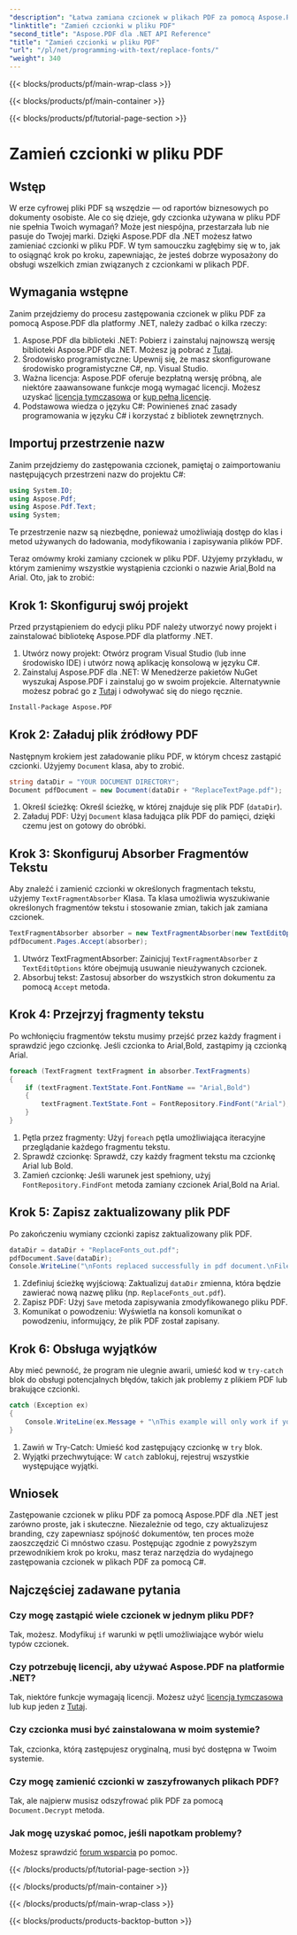 ```yaml
---
"description": "Łatwa zamiana czcionek w plikach PDF za pomocą Aspose.PDF dla .NET. Przewodnik krok po kroku z przykładami kodu do zamiany czcionek."
"linktitle": "Zamień czcionki w pliku PDF"
"second_title": "Aspose.PDF dla .NET API Reference"
"title": "Zamień czcionki w pliku PDF"
"url": "/pl/net/programming-with-text/replace-fonts/"
"weight": 340
---
```


{{< blocks/products/pf/main-wrap-class >}}

{{< blocks/products/pf/main-container >}}

{{< blocks/products/pf/tutorial-page-section >}}

# Zamień czcionki w pliku PDF

## Wstęp

W erze cyfrowej pliki PDF są wszędzie — od raportów biznesowych po dokumenty osobiste. Ale co się dzieje, gdy czcionka używana w pliku PDF nie spełnia Twoich wymagań? Może jest niespójna, przestarzała lub nie pasuje do Twojej marki. Dzięki Aspose.PDF dla .NET możesz łatwo zamieniać czcionki w pliku PDF. W tym samouczku zagłębimy się w to, jak to osiągnąć krok po kroku, zapewniając, że jesteś dobrze wyposażony do obsługi wszelkich zmian związanych z czcionkami w plikach PDF.

## Wymagania wstępne

Zanim przejdziemy do procesu zastępowania czcionek w pliku PDF za pomocą Aspose.PDF dla platformy .NET, należy zadbać o kilka rzeczy:

1. Aspose.PDF dla biblioteki .NET: Pobierz i zainstaluj najnowszą wersję biblioteki Aspose.PDF dla .NET. Możesz ją pobrać z [Tutaj](https://releases.aspose.com/pdf/net/).
2. Środowisko programistyczne: Upewnij się, że masz skonfigurowane środowisko programistyczne C#, np. Visual Studio.
3. Ważna licencja: Aspose.PDF oferuje bezpłatną wersję próbną, ale niektóre zaawansowane funkcje mogą wymagać licencji. Możesz uzyskać [licencja tymczasowa](https://purchase.aspose.com/tempLubary-license/) or [kup pełną licencję](https://purchase.aspose.com/buy).
4. Podstawowa wiedza o języku C#: Powinieneś znać zasady programowania w języku C# i korzystać z bibliotek zewnętrznych.

## Importuj przestrzenie nazw

Zanim przejdziemy do zastępowania czcionek, pamiętaj o zaimportowaniu następujących przestrzeni nazw do projektu C#:

```csharp
using System.IO;
using Aspose.Pdf;
using Aspose.Pdf.Text;
using System;
```

Te przestrzenie nazw są niezbędne, ponieważ umożliwiają dostęp do klas i metod używanych do ładowania, modyfikowania i zapisywania plików PDF.

Teraz omówmy kroki zamiany czcionek w pliku PDF. Użyjemy przykładu, w którym zamienimy wszystkie wystąpienia czcionki o nazwie Arial,Bold na Arial. Oto, jak to zrobić:

## Krok 1: Skonfiguruj swój projekt

Przed przystąpieniem do edycji pliku PDF należy utworzyć nowy projekt i zainstalować bibliotekę Aspose.PDF dla platformy .NET.

1. Utwórz nowy projekt: Otwórz program Visual Studio (lub inne środowisko IDE) i utwórz nową aplikację konsolową w języku C#.
2. Zainstaluj Aspose.PDF dla .NET: W Menedżerze pakietów NuGet wyszukaj Aspose.PDF i zainstaluj go w swoim projekcie. Alternatywnie możesz pobrać go z [Tutaj](https://releases.aspose.com/pdf/net/) i odwoływać się do niego ręcznie.

```bash
Install-Package Aspose.PDF
```

## Krok 2: Załaduj plik źródłowy PDF

Następnym krokiem jest załadowanie pliku PDF, w którym chcesz zastąpić czcionki. Użyjemy `Document` klasa, aby to zrobić.

```csharp
string dataDir = "YOUR DOCUMENT DIRECTORY";
Document pdfDocument = new Document(dataDir + "ReplaceTextPage.pdf");
```

1. Określ ścieżkę: Określ ścieżkę, w której znajduje się plik PDF (`dataDir`).
2. Załaduj PDF: Użyj `Document` klasa ładująca plik PDF do pamięci, dzięki czemu jest on gotowy do obróbki.

## Krok 3: Skonfiguruj Absorber Fragmentów Tekstu

Aby znaleźć i zamienić czcionki w określonych fragmentach tekstu, użyjemy `TextFragmentAbsorber` Klasa. Ta klasa umożliwia wyszukiwanie określonych fragmentów tekstu i stosowanie zmian, takich jak zamiana czcionek.

```csharp
TextFragmentAbsorber absorber = new TextFragmentAbsorber(new TextEditOptions(TextEditOptions.FontReplace.RemoveUnusedFonts));
pdfDocument.Pages.Accept(absorber);
```

1. Utwórz TextFragmentAbsorber: Zainicjuj `TextFragmentAbsorber` z `TextEditOptions` które obejmują usuwanie nieużywanych czcionek.
2. Absorbuj tekst: Zastosuj absorber do wszystkich stron dokumentu za pomocą `Accept` metoda.

## Krok 4: Przejrzyj fragmenty tekstu

Po wchłonięciu fragmentów tekstu musimy przejść przez każdy fragment i sprawdzić jego czcionkę. Jeśli czcionka to Arial,Bold, zastąpimy ją czcionką Arial.

```csharp
foreach (TextFragment textFragment in absorber.TextFragments)
{
    if (textFragment.TextState.Font.FontName == "Arial,Bold")
    {
        textFragment.TextState.Font = FontRepository.FindFont("Arial");
    }
}
```

1. Pętla przez fragmenty: Użyj `foreach` pętla umożliwiająca iteracyjne przeglądanie każdego fragmentu tekstu.
2. Sprawdź czcionkę: Sprawdź, czy każdy fragment tekstu ma czcionkę Arial lub Bold.
3. Zamień czcionkę: Jeśli warunek jest spełniony, użyj `FontRepository.FindFont` metoda zamiany czcionek Arial,Bold na Arial.

## Krok 5: Zapisz zaktualizowany plik PDF

Po zakończeniu wymiany czcionki zapisz zaktualizowany plik PDF.

```csharp
dataDir = dataDir + "ReplaceFonts_out.pdf";
pdfDocument.Save(dataDir);
Console.WriteLine("\nFonts replaced successfully in pdf document.\nFile saved at " + dataDir);
```

1. Zdefiniuj ścieżkę wyjściową: Zaktualizuj `dataDir` zmienna, która będzie zawierać nową nazwę pliku (np. `ReplaceFonts_out.pdf`).
2. Zapisz PDF: Użyj `Save` metoda zapisywania zmodyfikowanego pliku PDF.
3. Komunikat o powodzeniu: Wyświetla na konsoli komunikat o powodzeniu, informujący, że plik PDF został zapisany.

## Krok 6: Obsługa wyjątków

Aby mieć pewność, że program nie ulegnie awarii, umieść kod w `try-catch` blok do obsługi potencjalnych błędów, takich jak problemy z plikiem PDF lub brakujące czcionki.

```csharp
catch (Exception ex)
{
    Console.WriteLine(ex.Message + "\nThis example will only work if you apply a valid Aspose License. You can purchase full license or get a 30 day temporary license.");
}
```

1. Zawiń w Try-Catch: Umieść kod zastępujący czcionkę w `try` blok.
2. Wyjątki przechwytujące: W `catch` zablokuj, rejestruj wszystkie występujące wyjątki.

## Wniosek

Zastępowanie czcionek w pliku PDF za pomocą Aspose.PDF dla .NET jest zarówno proste, jak i skuteczne. Niezależnie od tego, czy aktualizujesz branding, czy zapewniasz spójność dokumentów, ten proces może zaoszczędzić Ci mnóstwo czasu. Postępując zgodnie z powyższym przewodnikiem krok po kroku, masz teraz narzędzia do wydajnego zastępowania czcionek w plikach PDF za pomocą C#.

## Najczęściej zadawane pytania

### Czy mogę zastąpić wiele czcionek w jednym pliku PDF?
Tak, możesz. Modyfikuj `if` warunki w pętli umożliwiające wybór wielu typów czcionek.

### Czy potrzebuję licencji, aby używać Aspose.PDF na platformie .NET?
Tak, niektóre funkcje wymagają licencji. Możesz użyć [licencja tymczasowa](https://purchase.aspose.com/temporary-license/) lub kup jeden z [Tutaj](https://purchase.aspose.com/buy).

### Czy czcionka musi być zainstalowana w moim systemie?
Tak, czcionka, którą zastępujesz oryginalną, musi być dostępna w Twoim systemie.

### Czy mogę zamienić czcionki w zaszyfrowanych plikach PDF?
Tak, ale najpierw musisz odszyfrować plik PDF za pomocą `Document.Decrypt` metoda.

### Jak mogę uzyskać pomoc, jeśli napotkam problemy?
Możesz sprawdzić [forum wsparcia](https://forum.aspose.com/c/pdf/10) po pomoc.

{{< /blocks/products/pf/tutorial-page-section >}}

{{< /blocks/products/pf/main-container >}}

{{< /blocks/products/pf/main-wrap-class >}}

{{< blocks/products/products-backtop-button >}}